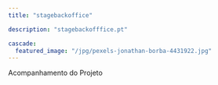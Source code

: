 ```yaml
---
title: "stagebackoffice"

description: "stagebackofffice.pt"

cascade:
  featured_image: "/jpg/pexels-jonathan-borba-4431922.jpg"
---
```

Acompanhamento do Projeto